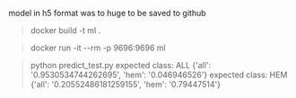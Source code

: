 
model in h5 format was to huge to be saved to github 

> docker build -t ml .

> docker run -it --rm -p 9696:9696 ml

> python predict_test.py
expected class: ALL {'all': '0.9530534744262695', 'hem': '0.046946526'}
expected class: HEM {'all': '0.20552486181259155', 'hem': '0.79447514'}



